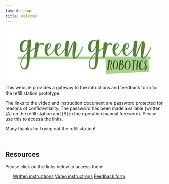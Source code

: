 ```yaml
---
layout: page
title: Welcome!
---
```


[![logoPicture](images/green_green_robotics_logo_v1.png)]()


This website provides a gateway to the intructions and feedback form for the refill station prototype.

The links to the video and instruction document are password protected for reasons of confidentiality. The password has been made available (written [A] on the refill station and [B] in the operation manual foreword). Please use this to access the links.

Many thanks for trying out the refill station!

<!--Comment: Paragrpah spacing-->

<br>

<div id="resourcesPanel" class="container p-3 my-3 bg-primary">
<h2>Resources</h2> 
  <p>Please click on the links below to access them!</p>
<ul class="list-group">
  <a href="https://jstrieb.github.io/link-lock/#eyJ2IjoiMC4wLjEiLCJlIjoiK3VtR0dwNGpoS0ljM0prVnZBNnRnWENFR0pCVDh1aVdHT0czazF6WlErTkREWnpTay94VmdpbFdGZGZTT2pLenRVUjREZWRkT3lPQ1ZHMk1HNDFoaVR5cjBWNTlXcXN1aGMrMTR6eCtSVTkybkt3bGx5bGRGVFd2YTN4TE85Wlozblk9IiwiaCI6IlBhc3N3b3JkIGlzIGFscmVhZHkgc2hhcmVkIHdpdGggeW91IHNlcGVyYXRlbHkgKGFuZCBhbHNvIHdyaXR0ZW4gb24gdGhlIHByb3RvdHlwZSByZWZpbGwgc3RhdGlvbikiLCJpIjoic3FJWUNSbE5SUUpjODdpdyJ9" target="_blank" class="list-group-item list-group-item-action">Written instructions</a>
  <a href="https://jstrieb.github.io/link-lock/#eyJ2IjoiMC4wLjEiLCJlIjoiQzNoNjFvV2Vkbm1Pa3JpTEYxcWRmcWNPOS9WWDE5TlZnNEN5NlB1VW9NTXA5Zmdkd0NkL2hoN1NHVTg9IiwiaCI6IlBhc3N3b3JkIGlzIG1hZGUgYXZhaWxhYmxlIHRvIHVzZXJzIG9mIHRoZSByZWZpbGwgc3RhdGlvbiAod3JpdHRlbiBvbiByZWZpbGwgc3RhdGlvbiBhbmQgaW4gb3BlcmF0aW9uIG1hbnVhbCkiLCJpIjoiMUUzV1VBT0pVa3NtME1aVCJ9" target="_blank" class="list-group-item list-group-item-action">Video instructions</a>
  <a href="https://forms.gle/fnGcoFX5Y7wbEVjX7" target="_blank" class="list-group-item list-group-item-action">Feedback form</a>
</ul>
</div>

<!--Comment: Paragrpah spacing-->
<br>
<br>
